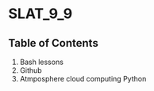 # SLAT_9_9

## Table of Contents 
1. Bash lessons
2. Github 
3. Atmposphere cloud computing 
Python

